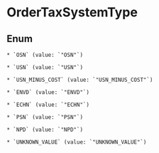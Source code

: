 
# OrderTaxSystemType

## Enum


    * `OSN` (value: `"OSN"`)

    * `USN` (value: `"USN"`)

    * `USN_MINUS_COST` (value: `"USN_MINUS_COST"`)

    * `ENVD` (value: `"ENVD"`)

    * `ECHN` (value: `"ECHN"`)

    * `PSN` (value: `"PSN"`)

    * `NPD` (value: `"NPD"`)

    * `UNKNOWN_VALUE` (value: `"UNKNOWN_VALUE"`)



